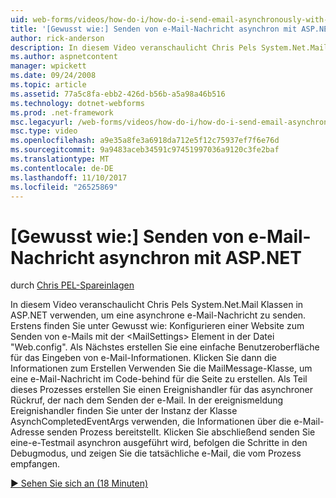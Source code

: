 ```yaml
---
uid: web-forms/videos/how-do-i/how-do-i-send-email-asynchronously-with-aspnet
title: '[Gewusst wie:] Senden von e-Mail-Nachricht asynchron mit ASP.NET | Microsoft Docs'
author: rick-anderson
description: In diesem Video veranschaulicht Chris Pels System.Net.Mail Klassen in ASP.NET verwenden, um eine asynchrone e-Mail-Nachricht zu senden. Zunächst finden Sie unter einer Websi konfigurieren...
ms.author: aspnetcontent
manager: wpickett
ms.date: 09/24/2008
ms.topic: article
ms.assetid: 77a5c8fa-ebb2-426d-b56b-a5a98a46b516
ms.technology: dotnet-webforms
ms.prod: .net-framework
msc.legacyurl: /web-forms/videos/how-do-i/how-do-i-send-email-asynchronously-with-aspnet
msc.type: video
ms.openlocfilehash: a9e35a8fe3a6918da712e5f12c75937ef7f6e76d
ms.sourcegitcommit: 9a9483aceb34591c97451997036a9120c3fe2baf
ms.translationtype: MT
ms.contentlocale: de-DE
ms.lasthandoff: 11/10/2017
ms.locfileid: "26525869"
---
```

<a name="how-do-i-send-email-asynchronously-with-aspnet"></a>[Gewusst wie:] Senden von e-Mail-Nachricht asynchron mit ASP.NET
====================
durch [Chris PEL-Spareinlagen](https://twitter.com/chrispels)

In diesem Video veranschaulicht Chris Pels System.Net.Mail Klassen in ASP.NET verwenden, um eine asynchrone e-Mail-Nachricht zu senden. Erstens finden Sie unter Gewusst wie: Konfigurieren einer Website zum Senden von e-Mails mit der &lt;MailSettings&gt; Element in der Datei "Web.config". Als Nächstes erstellen Sie eine einfache Benutzeroberfläche für das Eingeben von e-Mail-Informationen. Klicken Sie dann die Informationen zum Erstellen Verwenden Sie die MailMessage-Klasse, um eine e-Mail-Nachricht im Code-behind für die Seite zu erstellen. Als Teil dieses Prozesses erstellen Sie einen Ereignishandler für das asynchroner Rückruf, der nach dem Senden der e-Mail. In der ereignismeldung Ereignishandler finden Sie unter der Instanz der Klasse AsynchCompletedEventArgs verwenden, die Informationen über die e-Mail-Adresse senden Prozess bereitstellt. Klicken Sie abschließend senden Sie eine-e-Testmail asynchron ausgeführt wird, befolgen die Schritte in den Debugmodus, und zeigen Sie die tatsächliche e-Mail, die vom Prozess empfangen.

[&#9654; Sehen Sie sich an (18 Minuten)](https://channel9.msdn.com/Blogs/ASP-NET-Site-Videos/how-do-i-send-email-asynchronously-with-aspnet)
